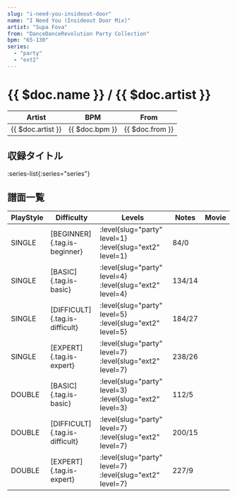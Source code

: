 ```yaml
---
slug: "i-need-you-insideout-door"
name: "I Need You (Insideout Door Mix)"
artist: "Supa Fova"
from: "DanceDanceRevolution Party Collection"
bpm: "65-130"
series:
  - "party"
  - "ext2"
---
```


# {{ $doc.name }} / {{ $doc.artist }}

|Artist|BPM|From|
|------|---|----|
|{{ $doc.artist }}|{{ $doc.bpm }}|{{ $doc.from }}|

## 収録タイトル

:series-list{:series="series"}

## 譜面一覧

|PlayStyle|Difficulty|Levels|Notes|Movie|
|---------|----------|------|-----|-----|
|SINGLE|[BEGINNER]{.tag.is-beginner}|<div class="field is-grouped is-grouped-multiline"> :level{slug="party" level=1} :level{slug="ext2" level=1}</div>|84/0||
|SINGLE|[BASIC]{.tag.is-basic}|<div class="field is-grouped is-grouped-multiline"> :level{slug="party" level=4} :level{slug="ext2" level=4}</div>|134/14||
|SINGLE|[DIFFICULT]{.tag.is-difficult}|<div class="field is-grouped is-grouped-multiline"> :level{slug="party" level=5} :level{slug="ext2" level=5}</div>|184/27||
|SINGLE|[EXPERT]{.tag.is-expert}|<div class="field is-grouped is-grouped-multiline"> :level{slug="party" level=7} :level{slug="ext2" level=7}</div>|238/26||
|DOUBLE|[BASIC]{.tag.is-basic}|<div class="field is-grouped is-grouped-multiline"> :level{slug="party" level=3} :level{slug="ext2" level=3}</div>|112/5||
|DOUBLE|[DIFFICULT]{.tag.is-difficult}|<div class="field is-grouped is-grouped-multiline"> :level{slug="party" level=7} :level{slug="ext2" level=7}</div>|200/15||
|DOUBLE|[EXPERT]{.tag.is-expert}|<div class="field is-grouped is-grouped-multiline"> :level{slug="party" level=7} :level{slug="ext2" level=7}</div>|227/9||
